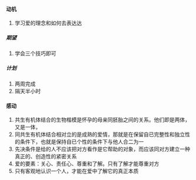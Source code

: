 #### 动机
1. 学习爱的理念和如何去表达达
##### 期望
1. 学会三个技巧即可
##### 计划
1. 两周完成
2. 隔天半小时
#### 感动
1. 共生有机体结合的生物楷模是怀孕的母亲同胚胎之间的关系。他们即是两体，又是一体，
2. 同共生有机体结合相对立的是成熟的爱情，那就是在保留自已完整性和独立性的条件下，也就是保持自已个性的条件下与他人合二为一
3. 先决条件是给的人不应该把对方看作是它帮助的对象，而应该同对方建立一种真正的、创造性的紧密关系
4. 爱的要素：关心、责任心、尊重和了解。只有了解才能尊重对方
5. 只有客观地认识一个人，才能在爱中了解它的真正本质



